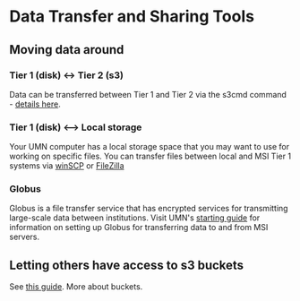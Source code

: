 # Data Transfer and Sharing Tools

## Moving data around

### Tier 1 (disk) <-> Tier 2 (s3)

Data can be transferred between Tier 1 and Tier 2 via the s3cmd command - [details here](https://www.msi.umn.edu/support/faq/how-do-i-use-second-tier-storage-command-line).

### Tier 1 (disk) <--> Local storage

Your UMN computer has a local storage space that you may want to use for working on specific files. You can transfer files between local and MSI Tier 1 systems via [winSCP](https://www.msi.umn.edu/support/faq/how-do-i-use-winscp-transfer-data) or [FileZilla](https://www.msi.umn.edu/support/faq/how-do-i-use-filezilla-transfer-data)

### Globus

Globus is a file transfer service that has encrypted services for transmitting large-scale data between institutions. Visit UMN's [starting guide](https://www.msi.umn.edu/support/faq/how-do-i-use-globus-transfer-data-msi-0) for information on setting up Globus for transferring data to and from MSI servers.

## Letting others have access to s3 buckets

See [this guide](https://www.msi.umn.edu/support/faq/how-do-i-use-s3-buckets-share-data-tier-2-storage-other-users). More about buckets. 
